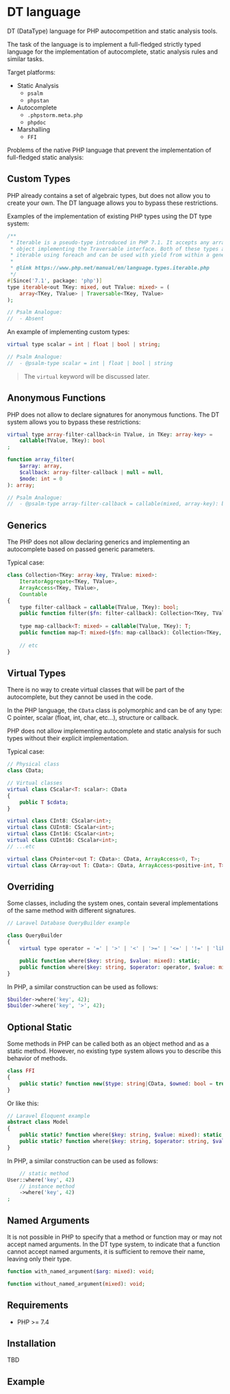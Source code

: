 # DT language

DT (DataType) language for PHP autocompetition and static analysis tools.

The task of the language is to implement a full-fledged strictly typed language
for the implementation of autocomplete, static analysis rules and similar tasks.

Target platforms:

- Static Analysis
    - `psalm`
    - `phpstan`
- Autocomplete
    - `.phpstorm.meta.php`
    - `phpdoc`
- Marshalling
    - `FFI`

Problems of the native PHP language that prevent the implementation of 
full-fledged static analysis:

## Custom Types

PHP already contains a set of algebraic types, but does not allow you to 
create your own. The DT language allows you to bypass these restrictions.

Examples of the implementation of existing PHP types using the DT type system:

```php
/**
 * Iterable is a pseudo-type introduced in PHP 7.1. It accepts any array or
 * object implementing the Traversable interface. Both of these types are
 * iterable using foreach and can be used with yield from within a generator.
 *
 * @link https://www.php.net/manual/en/language.types.iterable.php
 */
#[Since('7.1', package: 'php')]
type iterable<out TKey: mixed, out TValue: mixed> = (
    array<TKey, TValue> | Traversable<TKey, TValue>
);

// Psalm Analogue:
//  - Absent
```

An example of implementing custom types:

```php
virtual type scalar = int | float | bool | string;

// Psalm Analogue:
//  - @psalm-type scalar = int | float | bool | string
```

> The `virtual` keyword will be discussed later.

## Anonymous Functions

PHP does not allow to declare signatures for anonymous functions. The DT system 
allows you to bypass these restrictions:

```php
virtual type array-filter-callback<in TValue, in TKey: array-key> =
    callable(TValue, TKey): bool
;

function array_filter(
    $array: array,
    $callback: array-filter-callback | null = null,
    $mode: int = 0
): array;

// Psalm Analogue:
//  - @psalm-type array-filter-callback = callable(mixed, array-key): bool
```

## Generics

The PHP does not allow declaring generics and implementing an autocomplete 
based on passed generic parameters.

Typical case:

```php
class Collection<TKey: array-key, TValue: mixed>: 
    IteratorAggregate<TKey, TValue>, 
    ArrayAccess<TKey, TValue>, 
    Countable
{
    type filter-callback = callable(TValue, TKey): bool;
    public function filter($fn: filter-callback): Collection<TKey, TValue>;
    
    type map-callback<T: mixed> = callable(TValue, TKey): T;
    public function map<T: mixed>($fn: map-callback): Collection<TKey, T>;
    
    // etc
}
```

## Virtual Types

There is no way to create virtual classes that will be part of the autocomplete,
but they cannot be used in the code.

In the PHP language, the `CData` class is polymorphic and can be of any type: 
C pointer, scalar (float, int, char, etc...), structure or callback.

PHP does not allow implementing autocomplete and static analysis for such 
types without their explicit implementation.

Typical case:

```php
// Physical class
class CData;

// Virtual classes
virtual class CScalar<T: scalar>: CData
{
    public T $cdata;
}

virtual class CInt8: CScalar<int>;
virtual class CUInt8: CScalar<int>;
virtual class CInt16: CScalar<int>;
virtual class CUInt16: CScalar<int>;
// ...etc

virtual class CPointer<out T: CData>: CData, ArrayAccess<0, T>;
virtual class CArray<out T: CData>: CData, ArrayAccess<positive-int, T>;
```

## Overriding

Some classes, including the system ones, contain several implementations 
of the same method with different signatures.

```php
// Laravel Database QueryBuilder example

class QueryBuilder
{
    virtual type operator = '=' | '>' | '<' | '>=' | '<=' | '!=' | 'like' | 'not like';

    public function where($key: string, $value: mixed): static;
    public function where($key: string, $operator: operator, $value: mixed): static;
}
```

In PHP, a similar construction can be used as follows:

```php
$builder->where('key', 42);
$builder->where('key', '>', 42);
```

## Optional Static

Some methods in PHP can be called both as an object method and as a static 
method. However, no existing type system allows you to describe this behavior 
of methods.

```php
class FFI
{
    public static? function new($type: string|CData, $owned: bool = true, $persistent: bool = false): CData;
}
```

Or like this:

```php
// Laravel Eloquent example
abstract class Model
{
    public static? function where($key: string, $value: mixed): static;
    public static? function where($key: string, $operator: string, $value: mixed): static;
}
```

In PHP, a similar construction can be used as follows:

```php
    // static method
User::where('key', 42)
    // instance method
    ->where('key', 42)
;
```

## Named Arguments

It is not possible in PHP to specify that a method or function may or may not 
accept named arguments. In the DT type system, to indicate that a function 
cannot accept named arguments, it is sufficient to remove their name, leaving 
only their type.

```php
function with_named_argument($arg: mixed): void;

function without_named_argument(mixed): void;
```

## Requirements

- PHP >= 7.4

## Installation

TBD

## Example
